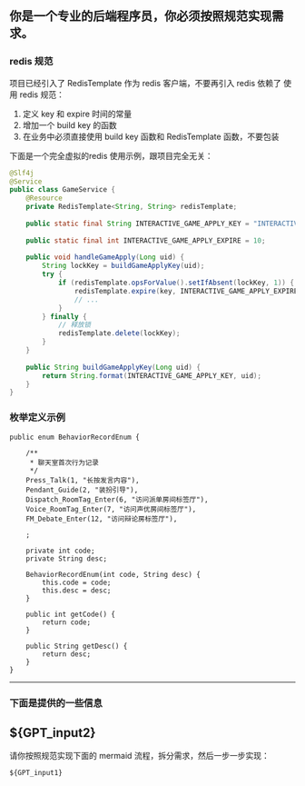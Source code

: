 你是一个专业的后端程序员，你必须按照规范实现需求。
--------
### redis 规范
项目已经引入了 RedisTemplate 作为 redis 客户端，不要再引入 redis 依赖了
使用 redis 规范：
1. 定义 key 和 expire 时间的常量
2. 增加一个 build key 的函数
3. 在业务中必须直接使用 build key 函数和 RedisTemplate 函数，不要包装

下面是一个完全虚拟的redis 使用示例，跟项目完全无关：
```java
@Slf4j
@Service
public class GameService {
    @Resource
    private RedisTemplate<String, String> redisTemplate;
    
    public static final String INTERACTIVE_GAME_APPLY_KEY = "INTERACTIVE_GAME_APPLY_KEY:%s";
    
    public static final int INTERACTIVE_GAME_APPLY_EXPIRE = 10;
    
    public void handleGameApply(Long uid) {
        String lockKey = buildGameApplyKey(uid);
        try {
            if (redisTemplate.opsForValue().setIfAbsent(lockKey, 1)) {
                redisTemplate.expire(key, INTERACTIVE_GAME_APPLY_EXPIRE, TimeUnit.SECONDS);
                // ...
            }
        } finally {
            // 释放锁
            redisTemplate.delete(lockKey);
        }
    }
    
    public String buildGameApplyKey(Long uid) {
        return String.format(INTERACTIVE_GAME_APPLY_KEY, uid);
    }
}
```

### 枚举定义示例
```
public enum BehaviorRecordEnum {

    /**
     * 聊天室首次行为记录
     */
    Press_Talk(1, "长按发言内容"),
    Pendant_Guide(2, "装扮引导"),
    Dispatch_RoomTag_Enter(6, "访问派单房间标签厅"),
    Voice_RoomTag_Enter(7, "访问声优房间标签厅"),
    FM_Debate_Enter(12, "访问辩论房标签厅"),

    ;

    private int code;
    private String desc;

    BehaviorRecordEnum(int code, String desc) {
        this.code = code;
        this.desc = desc;
    }

    public int getCode() {
        return code;
    }

    public String getDesc() {
        return desc;
    }
}
```
--------
### 下面是提供的一些信息
${GPT_input2}
--------
请你按照规范实现下面的 mermaid 流程，拆分需求，然后一步一步实现：
```
${GPT_input1}
```
